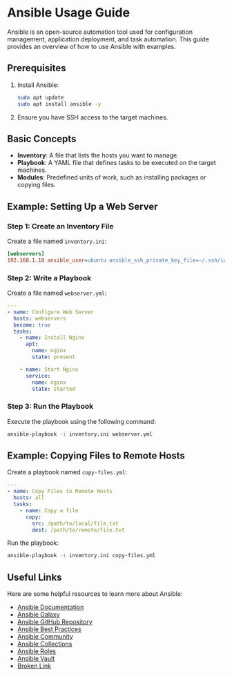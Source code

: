 # Ansible Usage Guide

Ansible is an open-source automation tool used for configuration
 management, application deployment, and task automation.
This guide provides an overview of how to use Ansible with examples.

## Prerequisites

1. Install Ansible:

   ```bash
   sudo apt update
   sudo apt install ansible -y
   ```

2. Ensure you have SSH access to the target machines.

## Basic Concepts

- **Inventory**: A file that lists the hosts you want to manage.
- **Playbook**: A YAML file that defines tasks to be executed on the target machines.
- **Modules**: Predefined units of work, such as installing packages or copying files.

## Example: Setting Up a Web Server

### Step 1: Create an Inventory File

Create a file named `inventory.ini`:

```ini
[webservers]
192.168.1.10 ansible_user=ubuntu ansible_ssh_private_key_file=~/.ssh/id_rsa
```

### Step 2: Write a Playbook

Create a file named `webserver.yml`:

```yaml
---
- name: Configure Web Server
  hosts: webservers
  become: true
  tasks:
    - name: Install Nginx
      apt:
        name: nginx
        state: present

    - name: Start Nginx
      service:
        name: nginx
        state: started
```

### Step 3: Run the Playbook

Execute the playbook using the following command:

```bash
ansible-playbook -i inventory.ini webserver.yml
```

## Example: Copying Files to Remote Hosts

Create a playbook named `copy-files.yml`:

```yaml
---
- name: Copy Files to Remote Hosts
  hosts: all
  tasks:
    - name: Copy a file
      copy:
        src: /path/to/local/file.txt
        dest: /path/to/remote/file.txt
```

Run the playbook:

```bash
ansible-playbook -i inventory.ini copy-files.yml
```

## Useful Links

Here are some helpful resources to learn more about Ansible:

- [Ansible Documentation](https://docs.ansible.com/)
- [Ansible Galaxy](https://galaxy.ansible.com/)
- [Ansible GitHub Repository](https://github.com/ansible/ansible)
- [Ansible Best Practices](https://docs.ansible.com/ansible/latest/user_guide/playbooks_best_practices.html)
- [Ansible Community](https://www.ansible.com/community)
- [Ansible Collections](https://docs.ansible.com/ansible/latest/user_guide/collections_using.html)
- [Ansible Roles](https://docs.ansible.com/ansible/latest/user_guide/playbooks_reuse_roles.html)
- [Ansible Vault](https://docs.ansible.com/ansible/latest/user_guide/vault.html)
- [Broken Link](https://aaa.aaa.aaa)

